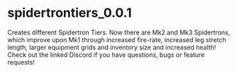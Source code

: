 # spidertrontiers_0.0.1
Creates different Spidertron Tiers. Now there are Mk2 and Mk3 Spidertrons, which improve upon Mk1 through increased fire-rate, increased leg stretch length, larger equipment grids and inventory size and increased health! Check out the linked Discord if you have questions, bugs or feature requests!
